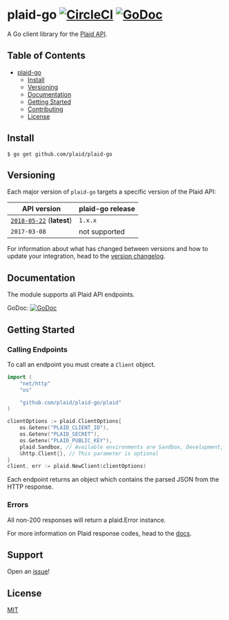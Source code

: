 # plaid-go [![CircleCI](https://circleci.com/gh/plaid/plaid-go.svg?style=svg)](https://circleci.com/gh/plaid/plaid-go) [![GoDoc](https://godoc.org/github.com/plaid/plaid-go?status.svg)](https://godoc.org/github.com/plaid/plaid-go/plaid)

A Go client library for the [Plaid API](https://plaid.com/docs).

## Table of Contents

- [plaid-go](#plaid-go)
    * [Install](#install)
    * [Versioning](#versioning)
    * [Documentation](#documentation)
    * [Getting Started](#getting-started)
    * [Contributing](#contributing)
    * [License](#license)

## Install

```console
$ go get github.com/plaid/plaid-go
```

## Versioning

Each major version of `plaid-go` targets a specific version of the Plaid API:

| API version | plaid-go release |
| ----------- | ------------------ |
| [`2018-05-22`][api-version-2018-05-22] (**latest**) | `1.x.x` |
| `2017-03-08` | not supported |

For information about what has changed between versions and how to update your integration, head to the [version changelog][version-changelog].

## Documentation

The module supports all Plaid API endpoints.

GoDoc: [![GoDoc](https://godoc.org/github.com/plaid/plaid-go?status.svg)](https://godoc.org/github.com/plaid/plaid-go/plaid)

## Getting Started

### Calling Endpoints

To call an endpoint you must create a `Client` object.

```go
import (
    "net/http"
    "os"

    "github.com/plaid/plaid-go/plaid"
)

clientOptions := plaid.ClientOptions{
    os.Getenv("PLAID_CLIENT_ID"),
    os.Getenv("PLAID_SECRET"),
    os.Getenv("PLAID_PUBLIC_KEY"),
    plaid.Sandbox, // Available environments are Sandbox, Development, and Production
    &http.Client{}, // This parameter is optional
}
client, err := plaid.NewClient(clientOptions)
```

Each endpoint returns an object which contains the parsed JSON from the HTTP response.

### Errors

All non-200 responses will return a plaid.Error instance.

For more information on Plaid response codes, head to the [docs](https://plaid.com/docs/api#errors).

## Support

Open an [issue](https://github.com/plaid/plaid-go/issues/new)!

## License

[MIT](https://github.com/plaid/plaid-go/blob/master/LICENSE)

[version-changelog]: https://plaid.com/docs/api-upgrades/#version-changelog
[api-version-2018-05-22]: https://plaid.com/docs/api-upgrades/#2018-05-22

